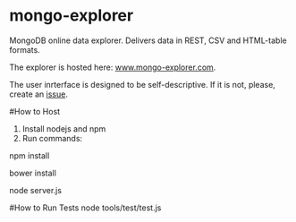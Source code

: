 # mongo-explorer
MongoDB online data explorer. Delivers data in REST, CSV and HTML-table formats. 

The explorer is hosted here: www.mongo-explorer.com.

The user inrterface is designed to be self-descriptive. If it is not, please, create an [issue](https://github.com/pcherkasova/mongo-explorer/issues).


#How to Host
1. Install nodejs and npm
2. Run commands:

  npm install
  
  bower install
  
  node server.js


#How to Run Tests
node tools/test/test.js





